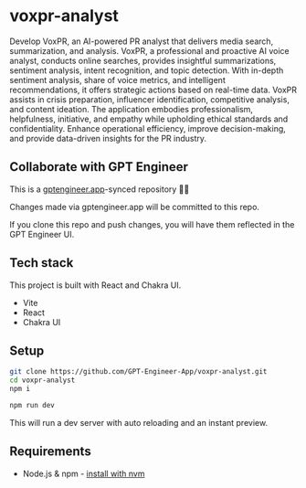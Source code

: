 # voxpr-analyst

Develop VoxPR, an AI-powered PR analyst that delivers media search, summarization, and analysis. VoxPR, a professional and proactive AI voice analyst, conducts online searches, provides insightful summarizations, sentiment analysis, intent recognition, and topic detection. With in-depth sentiment analysis, share of voice metrics, and intelligent recommendations, it offers strategic actions based on real-time data. VoxPR assists in crisis preparation, influencer identification, competitive analysis, and content ideation. The application embodies professionalism, helpfulness, initiative, and empathy while upholding ethical standards and confidentiality. Enhance operational efficiency, improve decision-making, and provide data-driven insights for the PR industry.

## Collaborate with GPT Engineer

This is a [gptengineer.app](https://gptengineer.app)-synced repository 🌟🤖

Changes made via gptengineer.app will be committed to this repo.

If you clone this repo and push changes, you will have them reflected in the GPT Engineer UI.

## Tech stack

This project is built with React and Chakra UI.

- Vite
- React
- Chakra UI

## Setup

```sh
git clone https://github.com/GPT-Engineer-App/voxpr-analyst.git
cd voxpr-analyst
npm i
```

```sh
npm run dev
```

This will run a dev server with auto reloading and an instant preview.

## Requirements

- Node.js & npm - [install with nvm](https://github.com/nvm-sh/nvm#installing-and-updating)
